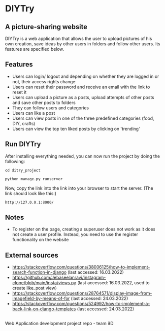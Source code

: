 # DIYTry
## A picture-sharing website

DIYTry is a web application that allows the user to upload pictures of his own creation, save ideas by other users in folders and follow other users. Its features are specified below.


## Features

- Users can login/ logout and depending on whether they are logged in or not, their access rights change
- Users can reset their password and receive an email with the link to reset it
- Users can upload a picture as a posts, upload attempts of other posts and save other posts to folders
- They can follow users and categories
- Users can like a post
- Users can view posts in one of the three predefined categories (food, DIY, crafts)
- Users can view the top ten liked posts by clicking on 'trending'


## Run DIYTry
After installing everything needed, you can now run the project by doing the following:

````
cd ditry_project

python manage.py runserver
````
Now, copy the link into the link into your browser to start the server.
(The link should look like this:)
```
http://127.0.0.1:8000/
```

## Notes
- To register on the page, creating a superuser does not work as it does not create a user profile. Instead, you need to use the register functionality on the website

## External sources
- https://stackoverflow.com/questions/38006125/how-to-implement-search-function-in-django (last accessed: 16.03.2022)
- https://github.com/Jebaseelanravi/instagram-clone/blob/main/insta/views.py   (last accessed: 16.03.2022, used to create like_post view)
- https://stackoverflow.com/questions/28764571/display-image-from-imagefield-by-means-of-for (last accessed: 24.03.2022)
- https://stackoverflow.com/questions/524992/how-to-implement-a-back-link-on-django-templates (last accessed: 24.03.2022)

##
Web Application development project repo - team 9D

